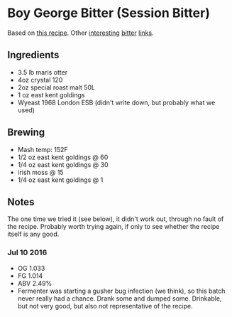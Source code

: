 # Boy George Bitter (Session Bitter)

Based on [this recipe](https://byo.com/malt/item/1214-ordinary-bitter-style-profile).
Other [interesting](http://beerandwinejournal.com/quickly-maturing-ale/)
[bitter](http://growlermag.com/homebrew-recipe-extraordinary-ordinary-bitter/2/)
[links](http://www.craftedpours.com/homebrew-recipe/english-style-bitter-session-ale-homebrew-recipe).

## Ingredients

* 3.5 lb maris otter
* 4oz crystal 120
* 2oz special roast malt 50L
* 1 oz east kent goldings
* Wyeast 1968 London ESB (didn't write down, but probably what we used)

## Brewing

* Mash temp: 152F
* 1/2 oz east kent goldings @ 60
* 1/4 oz east kent goldings @ 30
* irish moss @ 15
* 1/4 oz east kent goldings @ 1

## Notes

The one time we tried it (see below), it didn't work out, through no
fault of the recipe. Probably worth trying again, if only to see whether
the recipe itself is any good.

### Jul 10 2016
* OG 1.033
* FG 1.014
* ABV 2.49%
* Fermenter was starting a gusher bug infection (we think), so this
  batch never really had a chance. Drank some and dumped some.
  Drinkable, but not very good, but also not representative of the
  recipe.
